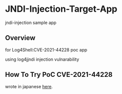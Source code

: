 # JNDI-Injection-Target-App

jndi-injection sample app

## Overview

for Log4Shell:CVE-2021-44228 poc app

using log4jjndi injection vulnarability

## How To Try PoC CVE-2021-44228

wrote in japanese [here](https://qiita.com/tutttuwi/items/be07a44ab1537f9fc443).

